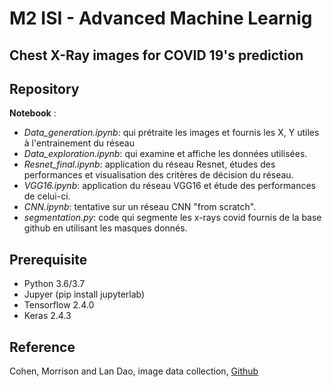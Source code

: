 # M2 ISI - Advanced Machine Learnig

## Chest X-Ray images for COVID 19's prediction


## Repository


__Notebook__ : 
  + _Data_generation.ipynb_: qui prétraite les images et fournis les X, Y utiles à l'entrainement du réseau
  + _Data_exploration.ipynb_: qui examine et affiche les données utilisées.
  + _Resnet_final.ipynb_: application du réseau Resnet, études des performances et visualisation des critères de décision du réseau.
  + _VGG16.ipynb_: application du réseau VGG16 et étude des performances de celui-ci.
  + _CNN.ipynb_: tentative sur un réseau CNN "from scratch".
  + _segmentation.py_: code qui segmente les x-rays covid fournis de la base github en utilisant les masques donnés.
  
  
## Prerequisite

  + Python 3.6/3.7
  + Jupyer (pip install jupyterlab)
  + Tensorflow 2.4.0 
  + Keras 2.4.3
  
## Reference

Cohen, Morrison and Lan Dao, image data collection, [Github](https://github.com/ieee8023/covid-chestxray-dataset)
